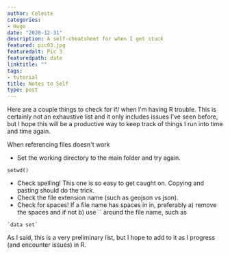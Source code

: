 ```yaml
---
author: Celeste
categories:
- Hugo
date: "2020-12-31"
description: A self-cheatsheet for when I get stuck
featured: pic03.jpg
featuredalt: Pic 3
featuredpath: date
linktitle: ""
tags:
- tutorial
title: Notes to Self
type: post
---
```


Here are a couple things to check for if/ when I'm having R trouble. This is certainly not an exhaustive list and it only includes issues I've seen before, but I hope this will be a productive way to keep track of things I run into time and time again.

When referencing files doesn't work
* Set the working directory to the main folder and try again.
````{r}
setwd()
```` 
* Check spelling! This one is so easy to get caught on. Copying and pasting should do the trick.
* Check the file extension name (such as geojson vs json).
* Check for spaces! If a file name has spaces in in, preferably a) remove the spaces and if not b) use `` around the file name, such as
````{r}
`data set`
````

As I said, this is a very preliminary list, but I hope to add to it as I progress (and encounter issues) in R.